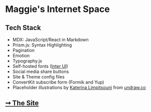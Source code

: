 # Maggie's Internet Space

## Tech Stack

- MDX: JavaScript/React in Markdown
- Prism.js: Syntax Highlighting
- Pagination
- Emotion
- Typography.js
- Self-hosted fonts ([Inter UI](https://rsms.me/inter/))
- Social media share buttons
- Site & Theme config files
- ConvertKit subscribe form (Formik and Yup)
- Placeholder illustrations by [Katerina Limpitsouni](https://twitter.com/ninalimpi) from [undraw.co](https://undraw.co/)

## [➞ The Site](https://maggieappleton.com/)
